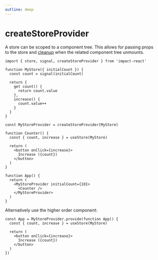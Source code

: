 ```yaml
---
outline: deep
---
```


# createStoreProvider

A store can be scoped to a component tree. This allows for passing props to the store and [cleanup](./cleanup.md) when the related component tree unmounts.

```tsx
import { store, signal, createStoreProvider } from 'impact-react'

function MyStore({ initialCount }) {
  const count = signal(initialCount)

  return {
    get count() {
      return count.value
    },
    increase() {
      count.value++
    }
  }
}

const MyStoreProvider = createStoreProvider(MyStore)

function Counter() {
  const { count, increase } = useStore(MyStore)

  return (
    <button onClick={increase}>
      Increase ({count})
    </button>
  )
}

function App() {
  return (
    <MyStoreProvider initialCount={10}>
      <Counter />
    </MyStoreProvider>
  )
}
```

Alternatively use the higher order component:

```tsx
const App = MyStoreProvider.provide(function App() {
  const { count, increase } = useStore(MyStore)

  return (
    <button onClick={increase}>
      Increase ({count})
    </button>
  )
})
```

